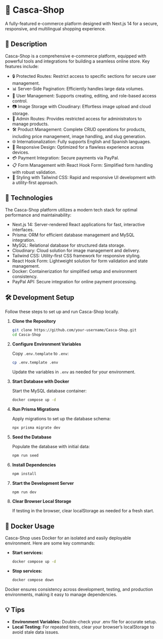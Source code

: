 # 🌟 Casca-Shop

A fully-featured e-commerce platform designed with Next.js 14 for a secure, responsive, and multilingual shopping experience.

## 📖 Description

Casca-Shop is a comprehensive e-commerce platform, equipped with powerful tools and integrations for building a seamless online store. Key features include:

- 🔒 Protected Routes: Restrict access to specific sections for secure user management.
- 📊 Server-Side Pagination: Efficiently handles large data volumes.
- 👤 User Management: Supports creating, editing, and role-based access control.
- 📷 Image Storage with Cloudinary: Effortless image upload and cloud storage.
- 🔑 Admin Routes: Provides restricted access for administrators to manage products.
- 🛠 Product Management: Complete CRUD operations for products, including price management, image handling, and slug generation.
- 🌐 Internationalization: Fully supports English and Spanish languages.
- 📱 Responsive Design: Optimized for a flawless experience across devices.
- 💳 Payment Integration: Secure payments via PayPal.
- 📋 Form Management with React Hook Form: Simplified form handling with robust validation.
- 🎨 Styling with Tailwind CSS: Rapid and responsive UI development with a utility-first approach.

## 🚀 Technologies

The Casca-Shop platform utilizes a modern tech stack for optimal performance and maintainability:

- Next.js 14: Server-rendered React applications for fast, interactive interfaces.
- Prisma: ORM for efficient database management and MySQL integration.
- MySQL: Relational database for structured data storage.
- Cloudinary: Cloud solution for image management and delivery.
- Tailwind CSS: Utility-first CSS framework for responsive styling.
- React Hook Form: Lightweight solution for form validation and state management.
- Docker: Containerization for simplified setup and environment consistency.
- PayPal API: Secure integration for online payment processing.

## 🛠 Development Setup

Follow these steps to set up and run Casca-Shop locally.

1. **Clone the Repository**

    ```bash
    git clone https://github.com/your-username/Casca-Shop.git
    cd Casca-Shop
    ```

2. **Configure Environment Variables**

    Copy `.env.template` to `.env`:

    ```bash
    cp .env.template .env
    ```

    Update the variables in `.env` as needed for your environment.

3. **Start Database with Docker**

    Start the MySQL database container:

    ```bash
    docker compose up -d
    ```

4. **Run Prisma Migrations**

    Apply migrations to set up the database schema:

    ```bash
    npx prisma migrate dev
    ```

5. **Seed the Database**

    Populate the database with initial data:

    ```bash
    npm run seed
    ```

6. **Install Dependencies**

    ```bash
    npm install
    ```

7. **Start the Development Server**

    ```bash
    npm run dev
    ```

8. **Clear Browser Local Storage**

    If testing in the browser, clear localStorage as needed for a fresh start.

## 🐳 Docker Usage

Casca-Shop uses Docker for an isolated and easily deployable environment. Here are some key commands:

- **Start services:**

    ```bash
    docker compose up -d
    ```

- **Stop services:**

    ```bash
    docker compose down
    ```

Docker ensures consistency across development, testing, and production environments, making it easy to manage dependencies.

## 💡 Tips

- **Environment Variables:** Double-check your .env file for accurate setup.
- **Local Testing:** For repeated tests, clear your browser’s localStorage to avoid stale data issues.
